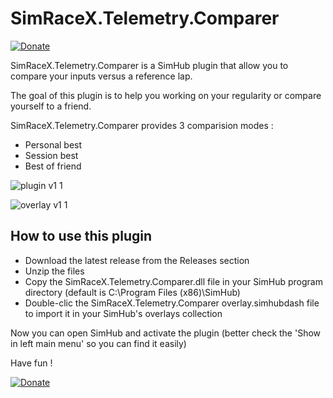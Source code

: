 # SimRaceX.Telemetry.Comparer

[![Donate](https://img.shields.io/badge/Donate-PayPal-green.svg)](https://www.paypal.com/donate/?business=43E6YJ6TMDWPN&no_recurring=0&currency_code=EUR)

SimRaceX.Telemetry.Comparer is a SimHub plugin that allow you to compare your inputs versus a reference lap.

The goal of this plugin is to help you working on your regularity or compare yourself to a friend.

SimRaceX.Telemetry.Comparer provides 3 comparision modes :

- Personal best
- Session best
- Best of friend


![plugin v1 1](https://user-images.githubusercontent.com/24957190/204131487-dddfee12-582c-4d7c-8484-e29065e15495.PNG)

![overlay v1 1](https://user-images.githubusercontent.com/24957190/204131463-392a56c8-33b9-4016-a3e1-2f8291df6486.png)


## How to use this plugin

- Download the latest release from the Releases section
- Unzip the files
- Copy the SimRaceX.Telemetry.Comparer.dll file in your SimHub program directory (default is C:\Program Files (x86)\SimHub\)
- Double-clic the SimRaceX.Telemetry.Comparer overlay.simhubdash file to import it in your SimHub's overlays collection

Now you can open SimHub and activate the plugin (better check the 'Show in left main menu' so you can find it easily)

Have fun !

[![Donate](https://img.shields.io/badge/Donate-PayPal-green.svg)](https://www.paypal.com/donate/?business=43E6YJ6TMDWPN&no_recurring=0&currency_code=EUR)


